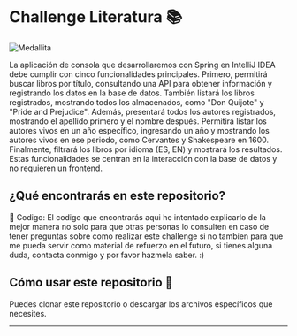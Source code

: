 # Challenge Literatura 📚

![Medallita](./imagenes/badge-literalura.png)

La aplicación de consola que desarrollaremos con Spring en IntelliJ IDEA debe cumplir con cinco funcionalidades principales. Primero, permitirá buscar libros por título, consultando una API para obtener información y registrando los datos en la base de datos. También listará los libros registrados, mostrando todos los almacenados, como "Don Quijote" y "Pride and Prejudice". Además, presentará todos los autores registrados, mostrando el apellido primero y el nombre después. Permitirá listar los autores vivos en un año específico, ingresando un año y mostrando los autores vivos en ese periodo, como Cervantes y Shakespeare en 1600. Finalmente, filtrará los libros por idioma (ES, EN) y mostrará los resultados. Estas funcionalidades se centran en la interacción con la base de datos y no requieren un frontend.

## ¿Qué encontrarás en este repositorio?

📓 Codigo: El codigo que encontrarás aqui he intentado explicarlo de la mejor manera no solo para que otras personas lo consulten en caso de tener preguntas sobre como realizar este challenge si no tambien para que me pueda servir como material de refuerzo en el futuro, si tienes alguna duda, contacta conmigo y por favor hazmela saber. :)

## Cómo usar este repositorio 🤔

Puedes clonar este repositorio o descargar los archivos específicos que necesites.

---
